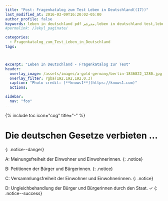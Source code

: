 ```yaml
---
title: "Post: Fragenkatalog zum Test Leben in Deutschland((17))"
last_modified_at: 2016-03-09T16:20:02-05:00
author_profile: false
keywords: leben in deutschland pdf مترجم,leben in deutschland test,leben in deutschland app,test leben in deutschland 33 fragen,test leben in deutschland 2018,orientierungskurs 310 fragen und antworten,leben in deutschland 300 fragen und antworten pdf,lieben in deutschland 300 fragen,deutsch lernen a1 pdf,deutsch lernen b2,deutsch lernen a1 buch,deutsch lernen a2,deutsch lernen blog,wortschatz a1,deutsch lernen dw,deutsch lernen grammatik,
#permalink: /Jekyl_paginate/

categories:
  - Fragenkatalog_zum_Test_Leben_in_Deutschland
tags:



excerpt: "Leben In Deutschland - Fragenkatalog zur Test"
header:
  overlay_image: /assets/images/a-gold-germany/berlin-1836822_1280.jpg
  overlay_filter: rgba(192,192,192,0.3)
  caption: "Photo credit: [**knows1**](https://knows1.com)"
  actions:

sidebar:
  nav: "foo"
---
```


{% include toc icon="cog" title="-" %}

# Die deutschen Gesetze verbieten …
{: .notice--danger}

A: Meinungsfreiheit der Einwohner und Einwohnerinnen.
 {: .notice}

B: Petitionen der Bürger und Bürgerinnen.
 {: .notice}

C: Versammlungsfreiheit der Einwohner und Einwohnerinnen.
 {: .notice}

D: Ungleichbehandlung der Bürger und Bürgerinnen durch den Staat. ✓
{: .notice--success}
